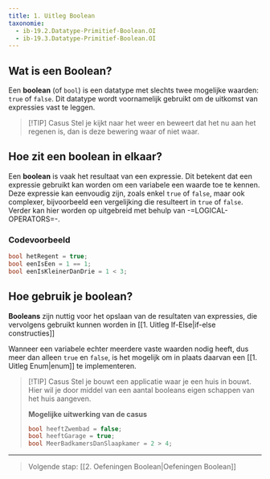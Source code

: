 ```yaml
---
title: 1. Uitleg Boolean
taxonomie:
  - ib-19.2.Datatype-Primitief-Boolean.OI
  - ib-19.3.Datatype-Primitief-Boolean.OI
---
```


## Wat is een Boolean?
Een **boolean** (of `bool`) is een datatype met slechts twee mogelijke waarden: `true` of `false`. Dit datatype wordt voornamelijk gebruikt om de uitkomst van expressies vast te leggen.

> [!TIP] Casus
> Stel je kijkt naar het weer en beweert dat het nu aan het regenen is, dan is deze bewering waar of niet waar.

## Hoe zit een boolean in elkaar?
Een **boolean** is vaak het resultaat van een expressie. Dit betekent dat een expressie gebruikt kan worden om een variabele een waarde toe te kennen. Deze expressie kan eenvoudig zijn, zoals enkel `true` of `false`, maar ook complexer, bijvoorbeeld een vergelijking die resulteert in `true` of `false`. Verder kan hier worden op uitgebreid met behulp van -=LOGICAL-OPERATORS=-.

### Codevoorbeeld
```C#
bool hetRegent = true;
bool eenIsEen = 1 == 1;
bool eenIsKleinerDanDrie = 1 < 3;
```

## Hoe gebruik je boolean?
**Booleans** zijn nuttig voor het opslaan van de resultaten van expressies, die vervolgens gebruikt kunnen worden in [[1. Uitleg If-Else|if-else constructies]]

Wanneer een variabele echter meerdere vaste waarden nodig heeft, dus meer dan alleen `true` en `false`, is het mogelijk om in plaats daarvan een [[1. Uitleg Enum|enum]] te implementeren.

> [!TIP] Casus
> Stel je bouwt een applicatie waar je een huis in bouwt. Hier wil je door middel van een aantal booleans eigen schappen van het huis aangeven.
> 
> **Mogelijke uitwerking van de casus**
> ```C#
> bool heeftZwembad = false;
> bool heeftGarage = true;
> bool MeerBadkamersDanSlaapkamer = 2 > 4;
> ```

---

> Volgende stap: [[2. Oefeningen Boolean|Oefeningen Boolean]]